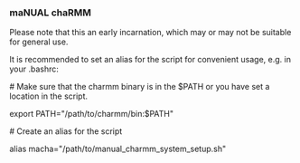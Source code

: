
### maNUAL chaRMM

Please note that this an early incarnation, which may or may not be suitable for general use.

It is recommended to set an alias for the script for convenient usage, e.g. in your .bashrc:

\# Make sure that the charmm binary is in the $PATH or you have set a location in the script.

export PATH="/path/to/charmm/bin:$PATH"

\# Create an alias for the script

alias macha="/path/to/manual_charmm_system_setup.sh"
